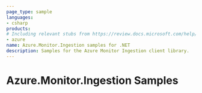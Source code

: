 ```yaml
---
page_type: sample
languages:
- csharp
products:
# Including relevant stubs from https://review.docs.microsoft.com/help/contribute/metadata-taxonomies#product
- azure
name: Azure.Monitor.Ingestion samples for .NET
description: Samples for the Azure Monitor Ingestion client library.
---
```


# Azure.Monitor.Ingestion Samples

<!-- please refer to <https://github.com/Azure/azure-sdk-for-net/blob/main/sdk/template/Azure.Template/samples/README.md> to write sample readme. -->
